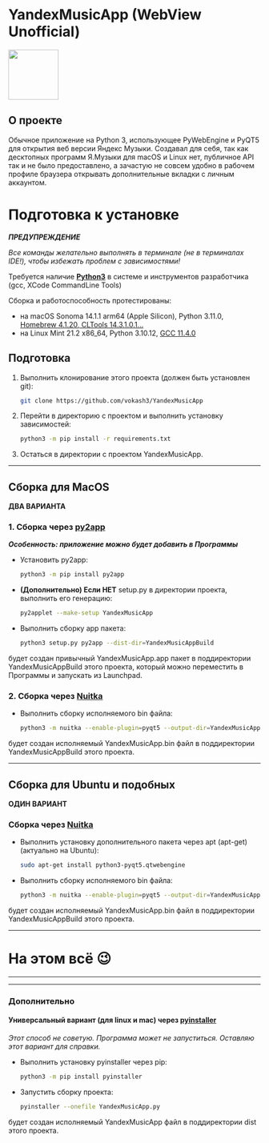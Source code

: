 # YandexMusicApp (WebView Unofficial)

<img src="//yastatic.net/s3/home/services/pinned/music_new.2.png" width="100" height="100">

## О проекте

Обычное приложение на Python 3, использующее PyWebEngine и PyQT5 для открытия веб версии Яндекс Музыки.
Создавал для себя, так как десктопных программ Я.Музыки для macOS и Linux нет, публичное API так и не было предоставлено, а зачастую не совсем удобно в рабочем профиле браузера открывать дополнительные вкладки с личным аккаунтом.
# Подготовка к установке

**_ПРЕДУПРЕЖДЕНИЕ_**

_Все команды желательно выполнять в терминале (не в терминалах IDE!), чтобы избежать проблем с зависимостями!_

Требуется наличие **[Python3](https://www.python.org/)** в системе и инструментов разработчика (gcc, XCode CommandLine Tools)

Сборка и работоспособность протестированы:
- на macOS Sonoma 14.1.1 arm64 (Apple Silicon), Python 3.11.0, [Homebrew 4.1.20, CLTools 14.3.1.0.1...](https://brew.sh/)
- на Linux Mint 21.2 x86_64, Python 3.10.12, [GCC 11.4.0](https://losst.pro/ustanovka-gcc-v-ubuntu-16-04)

## Подготовка

1) Выполнить клонирование этого проекта (должен быть установлен git):
    ```bash
    git clone https://github.com/vokash3/YandexMusicApp
    ```
2) Перейти в директорию с проектом и выполнить установку зависимостей:
    ```bash
    python3 -m pip install -r requirements.txt
    ```
3) Остаться в директории с проектом YandexMusicApp.

___

## Сборка для MacOS

**ДВА ВАРИАНТА**

### 1. Сборка через [py2app](https://github.com/ronaldoussoren/py2app/)

**_Особенность: приложение можно будет добавить в Программы_**

- Установить py2app:
    ```bash
    python3 -m pip install py2app
    ```

- **(Дополнительно) Если НЕТ** setup.py в директории проекта, выполнить его генерацию:
    ```bash
    py2applet --make-setup YandexMusicApp
    ```
- Выполнить сборку app пакета:
  ```bash
  python3 setup.py py2app --dist-dir=YandexMusicAppBuild
  ```

будет создан привычный YandexMusicApp.app пакет в поддиректории YandexMusicAppBuild этого проекта, который можно
переместить в Программы и запускать из Launchpad.

### 2. Сборка через [Nuitka](https://github.com/Nuitka/Nuitka)

- Выполнить сборку исполняемого bin файла:

    ```bash
    python3 -m nuitka --enable-plugin=pyqt5 --output-dir=YandexMusicAppBuild YandexMusicApp.py
    ```

будет создан исполняемый YandexMusicApp.bin файл в поддиректории YandexMusicAppBuild этого проекта.

___

## Сборка для Ubuntu и подобных

**ОДИН ВАРИАНТ**

### Сборка через [Nuitka](https://github.com/Nuitka/Nuitka)

- Выполнить установку дополнительного пакета через apt (apt-get) (актуально на Ubuntu):
    ```bash
    sudo apt-get install python3-pyqt5.qtwebengine
    ```

- Выполнить сборку исполняемого bin файла:

    ```bash
    python3 -m nuitka --enable-plugin=pyqt5 --output-dir=YandexMusicAppBuild YandexMusicApp.py
    ```

будет создан исполняемый YandexMusicApp.bin файл в поддиректории YandexMusicAppBuild этого проекта.

___
# На этом всё 😉
___
___
### Дополнительно
#### Универсальный вариант (для linux и mac) через [pyinstaller](https://github.com/pyinstaller/pyinstaller)
_Этот способ не советую. Программа может не запуститься. Оставляю этот вариант для справки._

- Выполнить установку pyinstaller через pip:
    ```bash
    python3 -m pip install pyinstaller
    ```
- Запустить сборку проекта:
    ```bash
    pyinstaller --onefile YandexMusicApp.py
    ```
будет создан исполняемый YandexMusicApp файл в поддиректории dist этого проекта.